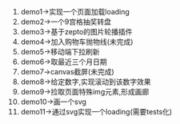 1. demo1->实现一个页面加载loading
2. demo2->一个9宫格抽奖转盘
3. demo3->基于zepto的图片轮播插件
4. demo4->加入购物车抛物线(未完成)
5. demo5->移动端下拉刷新
6. demo6->取最近三个月日期 
7. demo7->canvas截屏(未完成)
8. demo8->给定数字,实现滚动到该数字效果
9. demo9->捡取页面特殊img元素,形成画廊
10. demo10->画一个svg 
11. demo11->通过svg实现一个loading(需要tests化)
